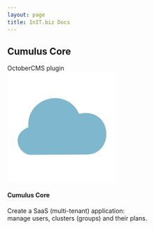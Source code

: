 ```yaml
---
layout: page
title: InIT.biz Docs
---
```


## Cumulus Core

<div class="card border-primary mb-3" style="max-width: 20rem;">
    <div class="card-header">
        OctoberCMS plugin
    </div>
    <div class="card-body">
        <img src="/assets/images/cumuluscore/logo.png" alt="Cumulus Core logo">
    </div>
    <div class="card-body">
        <h4 class="card-title">
            Cumulus Core
        </h4>
        <p class="card-text">
            Create a SaaS (multi-tenant) application: manage users, clusters (groups) and their plans.
        </p>
    </div>
</div>
